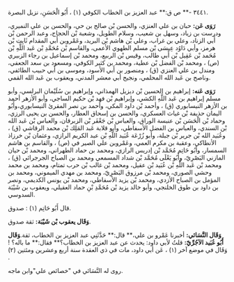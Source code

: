 ٣٤٤١ -** ص ق:** عبد العزيز بن الخطاب الكوفي (١) ، أَبُو الْحَسَنِ، نزيل البصرة.

**رَوَى عَن:** حبان بن علي العنزي، والحسن بْن صالح بن حي، والحسن بن علي النميري، ودرست بن زياد، وسهل بن شعيب، وسلام الطويل، وشعبة بْن الحجاج، وعبد الرحمن بْن أَبي الزناد، وعلي بن غراب، وعلي بْن هاشم بْن البريد، وعَمْروبن أَبي المقدام ثَابِت بْن هرمز، وأبي دَاوُد عِيسَى بْن مسلم الطهوي الأعمى، والقاسم بْن مُحَمَّدِ بْن عَبد اللَّهِ بْن مُحَمد بْن عَقِيل بْن أَبي طالب، وقيس بْن الربيع، ومحمد بْن إسماعيل بن رجاء الزبيري (ص) ، ومحمد بْن الفضل بْن عطية، ومحمد بن كثير الكوفي، ومسعود بن سعد الجعفي، ومندل بن علي العنزي (ق) ، ومنصور بن أَبي الأسود، وموسى بن أَبي حبيب الطائفي، وناصح بن عَبد الله المحلمي، ونجيح أبي معشر المدني، ويعقوب بن عَبد الله القمي.

**رَوَى عَنه:** إبراهيم بن الحسين بْن ديزيل الهمذاني، وإبراهيم بن سُلَيْمان البرلسي، وأبو مسلم إبراهيم بن عَبد اللَّهِ الكشي، وإبراهيم بْن فهد بْن حكيم الساجي، وأبو الأزهر أحمد بن الأزهر النيسابوري (ق) ، وأحمد بْن داود المكي، وأحمد بن نصر المقرئ النيسابوري،وأَبُو اليمان حذيفة بْن غياث العسكري، والحسن بن إسحاق العطار، والحسن بن يحيى الرزي، وحماد بْن الْحَسَن بْن عنبسة الوراق، والعباس بْن جَعْفَر بْن الزبرقان، والعباس بْن عَبد الله بْن السندي، والعباس بن الفضل الأسفاطي، وأبو قلابة عَبد المَلِك بْن محمد الرقاشي (ق) ، وعُبَيد الله بْن جرير بْن جبلة، وأبو زُرْعَة عُبَيد اللَّهِ بْن عبد الكريم الرازي، وعثمان بْن خرزاذ الأنطاكي، وعقبة بن مكرم العمي، وعَمْروبن علي الصير في (ص) ، والقاسم بن هاشم السمسار، وأَبُو حَاتِم مُحَمَّد بْن إدريس الرازي، ومحمد بن حماد الطهراني، ومحمد بْن حيان المازني البَصْرِيّ، وأَبُو يَعْلَى مُحَمَّد بْن شداد المسمعي ومحمد بن الصباح الجرجرائي (ق) ، ومحمد بْن عَبد اللَّهِ بْن عُبَيد بْن عقيل، ومحمد بْن غالب بْن حرب تمتام، ومحمد بن محمد وحشي الصوري، ومحمد بْن مرزوق البَصْرِيّ، ومحمد بن مهدي الميموني، ومحمد بن المؤمل بن الصباح الأزدي، ومحمد بْن يزيد الأسفاطي، ومحمد بْن يونس الكديمي، ونصر بن داود بن طوق الخلنجي، وأبو خالد يزيد بْن مُحَمَّدِ بْنِ حماد العقيلي، ويعقوب بن شَيْبَة السدوسي.

قال أَبُو حَاتِم (١) : صدوق.

**وَقَال يعقوب بْن شَيْبَة:** ثقة صدوق.

**وَقَال النَّسَائي:** أخبرنا عَمْرو بن علي،** قال:** حَدَّثَنِي عبد العزيز بن الخطاب، ثقة.**وَقَال أَبُو عُبَيد الآجُرِّيّ:** قلتُ لأبي داود: يحدث عن عبد العزيز بن الخطاب؟** فقال:** ما باله؟ ! وَقَال في موضع آخر (١) ، عَن أبي داود، مات في ذي العقدة سنة أربع وعشرين ومئتين (٢) .

روى له النَّسَائي في "خصائص علي"وابن ماجه.
